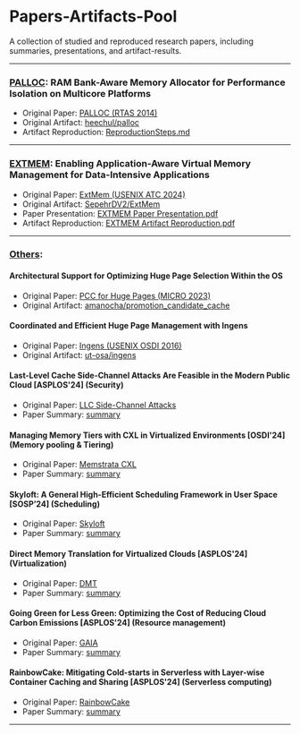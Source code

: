 # Papers-Artifacts-Pool
A collection of studied and reproduced research papers, including summaries, presentations, and artifact-results.

---

### [PALLOC](./PALLOC): RAM Bank-Aware Memory Allocator for Performance Isolation on Multicore Platforms
- Original Paper: [PALLOC (RTAS 2014)](https://cs-people.bu.edu/rmancuso/files/papers/palloc-rtas2014.pdf)
- Original Artifact: [heechul/palloc](https://github.com/heechul/palloc)
- Artifact Reproduction: [ReproductionSteps.md](https://github.com/moraitisteo/Papers-Artifacts-Pool/blob/main/PALLOC/ArtifactSteps.md)

---

### [EXTMEM](./EXTMEM): Enabling Application-Aware Virtual Memory Management for Data-Intensive Applications
- Original Paper: [ExtMem (USENIX ATC 2024)](https://www.usenix.org/system/files/atc24-jalalian.pdf)
- Original Artifact: [SepehrDV2/ExtMem](https://github.com/SepehrDV2/ExtMem)
- Paper Presentation: [EXTMEM Paper Presentation.pdf](./EXTMEM/EXTMEM%20Paper%20Presentation.pdf)
- Artifact Reproduction: [EXTMEM Artifact Reproduction.pdf](./EXTMEM/EXTMEM%20Artifact%20Reproduction.pdf)

---

### [Others](./others):

#### Architectural Support for Optimizing Huge Page Selection Within the OS
- Original Paper: [PCC for Huge Pages (MICRO 2023)](https://dl.acm.org/doi/pdf/10.1145/3613424.3614296)
- Original Artifact: [amanocha/promotion_candidate_cache](https://github.com/amanocha/promotion_candidate_cache)

#### Coordinated and Efficient Huge Page Management with Ingens
- Original Paper: [Ingens (USENIX OSDI 2016)](https://www.usenix.org/system/files/conference/osdi16/osdi16-kwon.pdf)
- Original Artifact: [ut-osa/ingens](https://github.com/ut-osa/ingens)

#### Last-Level Cache Side-Channel Attacks Are Feasible in the Modern Public Cloud [ASPLOS'24] (Security)
- Original Paper: [LLC Side-Channel Attacks](https://dl.acm.org/doi/pdf/10.1145/3620665.3640403)
- Paper Summary: [summary](https://github.com/moraitisteo/Papers-Artifacts-Reproduction/blob/main/others/Last-Level%20Cache%20Side-Channel%20Attacks%20Are%20Feasible%20in%20the%20Modern%20Public%20Cloud.txt)

#### Managing Memory Tiers with CXL in Virtualized Environments [OSDI'24] (Memory pooling & Tiering)
- Original Paper: [Memstrata CXL](https://www.usenix.org/system/files/osdi24-zhong-yuhong.pdf)
- Paper Summary: [summary](https://github.com/moraitisteo/Papers-Artifacts-Reproduction/blob/main/others/Managing%20Memory%20Tiers%20with%20CXL%20in%20Virtualized%20Environments.txt)

#### Skyloft: A General High-Efficient Scheduling Framework in User Space [SOSP’24] (Scheduling)
- Original Paper: [Skyloft](https://dl.acm.org/doi/pdf/10.1145/3694715.3695973)
- Paper Summary: [summary](https://github.com/moraitisteo/Papers-Artifacts-Reproduction/blob/main/others/Skyloft%3A%20A%20General%20High-Efficient%20Scheduling%20Framework%20in%20User%20Space.txt)

#### Direct Memory Translation for Virtualized Clouds [ASPLOS'24] (Virtualization)
- Original Paper: [DMT](https://dl.acm.org/doi/pdf/10.1145/3620665.3640358)
- Paper Summary: [summary](https://github.com/moraitisteo/Papers-Artifacts-Reproduction/blob/main/others/Direct%20Memory%20Translation%20for%20Virtualized%20Clouds.txt)

#### Going Green for Less Green: Optimizing the Cost of Reducing Cloud Carbon Emissions [ASPLOS'24] (Resource management)
- Original Paper: [GAIA](https://dl.acm.org/doi/pdf/10.1145/3620666.3651374)
- Paper Summary: [summary](https://github.com/moraitisteo/Papers-Artifacts-Reproduction/blob/main/others/Going%20Green%20for%20Less%20Green%3A%20Optimizing%20the%20Cost%20of%20Reducing%20Cloud%20Carbon%20Emissions.txt)

#### RainbowCake: Mitigating Cold-starts in Serverless with Layer-wise Container Caching and Sharing [ASPLOS'24] (Serverless computing)
- Original Paper: [RainbowCake](https://dl.acm.org/doi/pdf/10.1145/3617232.3624871)
- Paper Summary: [summary](https://github.com/moraitisteo/Papers-Artifacts-Reproduction/blob/main/others/RainbowCake%3A%20Mitigating%20Cold-starts%20in%20Serverless%20with%20Layer-wise%20Container%20Caching%20and%20Sharing.txt)

---
